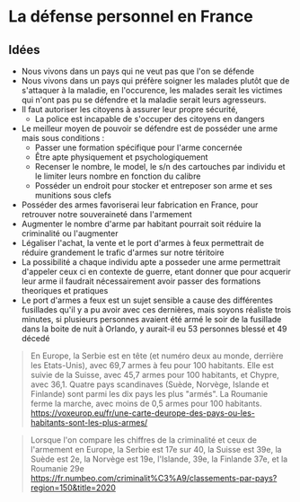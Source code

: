 # La défense personnel en France

## Idées

- Nous vivons dans un pays qui ne veut pas que l'on se défende
- Nous vivons dans un pays qui préfère soigner les malades plutôt que de s'attaquer à la maladie, en l'occurence, les malades serait les victimes qui n'ont pas pu se défendre et la maladie serait leurs agresseurs.
- Il faut autoriser les citoyens à assurer leur propre sécurité,
	- La police est incapable de s'occuper des citoyens en dangers
- Le meilleur moyen de pouvoir se défendre est de posséder une arme mais sous conditions :
	- Passer une formation spécifique pour l'arme concernée
	- Être apte physiquement et psychologiquement
	- Recenser le nombre, le model, le s/n des cartouches par individu et le limiter leurs nombre en fonction du calibre
	- Posséder un endroit pour stocker et entreposer son arme et ses munitions sous clefs
- Posséder des armes favoriserai leur fabrication en France, pour retrouver notre souveraineté dans l'armement
- Augmenter le nombre d'arme par habitant pourrait soit réduire la criminalité ou l'augmenter
- Légaliser l'achat, la vente et le port d'armes à feux permettrait de réduire grandement le trafic d'armes sur notre téritoire
- La possibilité a chaque individu apte a posseder une arme permettrait d'appeler ceux ci en  contexte de guerre, etant donner que pour acquerir leur arme il faudrait nécessairement avoir passer des formations theoriques et pratiques
- Le port d'armes a feux est un sujet sensible a cause des différentes fusillades qu'il y a pu avoir avec ces dernières, mais soyons réaliste trois minutes, si plusieurs personnes avaient été armé le soir de la fusillade dans la boite de nuit à Orlando, y aurait-il eu 53 personnes blessé et 49 décedé

>En Europe, la Serbie est en tête (et numéro deux au monde, derrière les Etats-Unis), avec 69,7 armes à feu pour 100 habitants. Elle est suivie de la Suisse, avec 45,7 armes pour 100 habitants, et Chypre, avec 36,1. Quatre pays scandinaves (Suède, Norvège, Islande et Finlande) sont parmi les dix pays les plus "armés". La Roumanie ferme la marche, avec moins de 0,5 armes pour 100 habitants.
https://voxeurop.eu/fr/une-carte-deurope-des-pays-ou-les-habitants-sont-les-plus-armes/

> Lorsque l'on compare les chiffres de la criminalité et ceux de l'armement en Europe, la Serbie est 17e sur 40, la Suisse est 39e, la Suède est 2e, la Norvège est 19e, l'Islande, 39e, la Finlande 37e, et la Roumanie 29e
https://fr.numbeo.com/criminalit%C3%A9/classements-par-pays?region=150&title=2020
